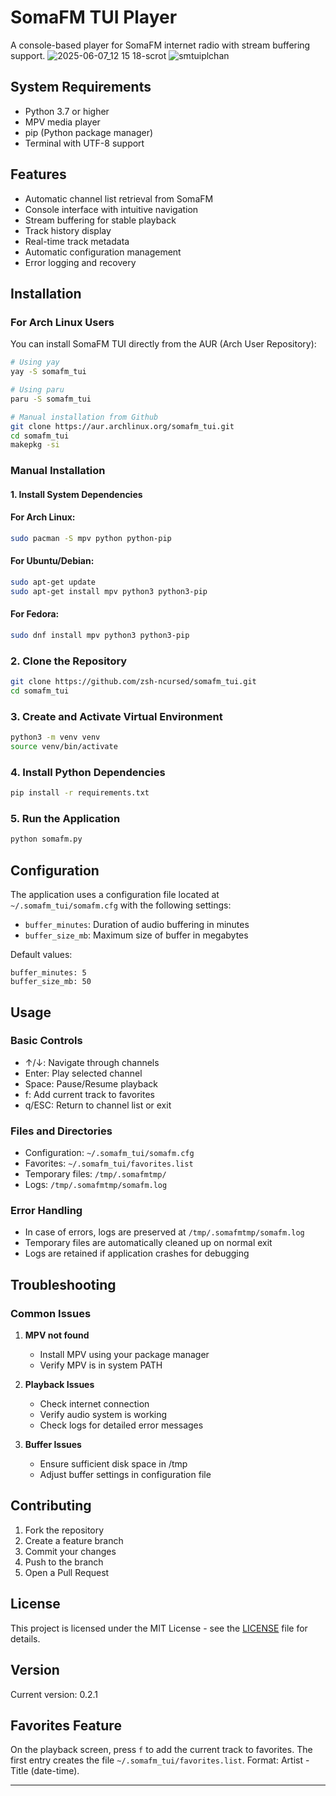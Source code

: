 # SomaFM TUI Player

A console-based player for SomaFM internet radio with stream buffering support.
![2025-06-07_12 15 18-scrot](https://github.com/user-attachments/assets/c5ee3ebb-add9-4d08-850f-d8d2a25d47ec)
![smtuiplchan](https://github.com/user-attachments/assets/42ce853b-461a-4a22-9b71-9f4bbf111dd9)

## System Requirements

- Python 3.7 or higher
- MPV media player
- pip (Python package manager)
- Terminal with UTF-8 support

## Features

- Automatic channel list retrieval from SomaFM
- Console interface with intuitive navigation
- Stream buffering for stable playback
- Track history display
- Real-time track metadata
- Automatic configuration management
- Error logging and recovery

## Installation

### For Arch Linux Users

You can install SomaFM TUI directly from the AUR (Arch User Repository):

```bash
# Using yay
yay -S somafm_tui

# Using paru
paru -S somafm_tui

# Manual installation from Github
git clone https://aur.archlinux.org/somafm_tui.git
cd somafm_tui
makepkg -si
```

### Manual Installation

#### 1. Install System Dependencies

#### For Arch Linux:
```bash
sudo pacman -S mpv python python-pip
```

#### For Ubuntu/Debian:
```bash
sudo apt-get update
sudo apt-get install mpv python3 python3-pip
```

#### For Fedora:
```bash
sudo dnf install mpv python3 python3-pip
```

### 2. Clone the Repository
```bash
git clone https://github.com/zsh-ncursed/somafm_tui.git
cd somafm_tui
```

### 3. Create and Activate Virtual Environment
```bash
python3 -m venv venv
source venv/bin/activate
```

### 4. Install Python Dependencies
```bash
pip install -r requirements.txt
```

### 5. Run the Application
```bash
python somafm.py
```

## Configuration

The application uses a configuration file located at `~/.somafm_tui/somafm.cfg` with the following settings:

- `buffer_minutes`: Duration of audio buffering in minutes
- `buffer_size_mb`: Maximum size of buffer in megabytes

Default values:
```
buffer_minutes: 5
buffer_size_mb: 50
```

## Usage

### Basic Controls
- ↑/↓: Navigate through channels
- Enter: Play selected channel
- Space: Pause/Resume playback
- f: Add current track to favorites
- q/ESC: Return to channel list or exit

### Files and Directories

- Configuration: `~/.somafm_tui/somafm.cfg`
- Favorites: `~/.somafm_tui/favorites.list`
- Temporary files: `/tmp/.somafmtmp/`
- Logs: `/tmp/.somafmtmp/somafm.log`

### Error Handling

- In case of errors, logs are preserved at `/tmp/.somafmtmp/somafm.log`
- Temporary files are automatically cleaned up on normal exit
- Logs are retained if application crashes for debugging

## Troubleshooting

### Common Issues

1. **MPV not found**
   - Install MPV using your package manager
   - Verify MPV is in system PATH

2. **Playback Issues**
   - Check internet connection
   - Verify audio system is working
   - Check logs for detailed error messages

3. **Buffer Issues**
   - Ensure sufficient disk space in /tmp
   - Adjust buffer settings in configuration file

## Contributing

1. Fork the repository
2. Create a feature branch
3. Commit your changes
4. Push to the branch
5. Open a Pull Request

## License

This project is licensed under the MIT License - see the [LICENSE](LICENSE) file for details.

## Version
Current version: 0.2.1

## Favorites Feature

On the playback screen, press `f` to add the current track to favorites. The first entry creates the file `~/.somafm_tui/favorites.list`. Format: Artist - Title (date-time).

--- 
